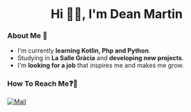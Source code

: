 <h1 align="center">Hi 👋🏻, I'm Dean Martin</h1>

<h3>About Me 🤔</h3>

- I'm currently **learning Kotlin, Php and Python**.
- Studying in **La Salle Gràcia** and **developing new projects**.
- I'm **looking for a job** that inspires me and makes me grow.

<h3>How To Reach Me❓📩</h3>

[![Mail](https://badgen.net/badge/email/dean.martin@gracia.lasalle.cat/EA4335?icon=gmail)](mailto:dean.martin@gracia.lasalle.cat)

